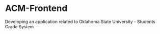 # ACM-Frontend
Developing an application related to Oklahoma State University - Students Grade System
